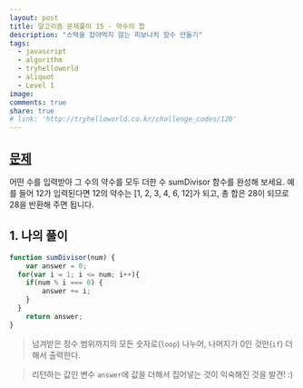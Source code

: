 ```yaml
---
layout: post
title: 알고리즘 문제풀이 15 - 약수의 합
description: "스택을 잡아먹지 않는 피보나치 함수 만들기"
tags:
  - javascript
  - algorithm
  - tryhelloworld
  - aliquot
  - Level 1
image:
comments: true
share: true
# link: 'http://tryhelloworld.co.kr/challenge_codes/120'
---
```


<!--![gcd](../../assets/images/emojis/gcd.png){: .center-image}-->

## [문제](http://tryhelloworld.co.kr/challenge_codes/3)

어떤 수를 입력받아 그 수의 약수를 모두 더한 수 sumDivisor 함수를 완성해 보세요. 예를 들어 12가 입력된다면 12의 약수는 [1, 2, 3, 4, 6, 12]가 되고, 총 합은 28이 되므로 28을 반환해 주면 됩니다.

## 1. 나의 풀이

```javascript
function sumDivisor(num) {
	var answer = 0;
  for(var i = 1; i <= num; i++){
    if(num % i === 0) {
    	answer += i;
    }
  }
	return answer;
}
```
> 넘겨받은 정수 범위까지의 모든 숫자로(`loop`) 나누어, 나머지가 0인 것만(`if`) 더해서 출력한다.

> 리턴하는 값인 변수 `answer`에 값을 더해서 집어넣는 것이 익숙해진 것을 발견! :)